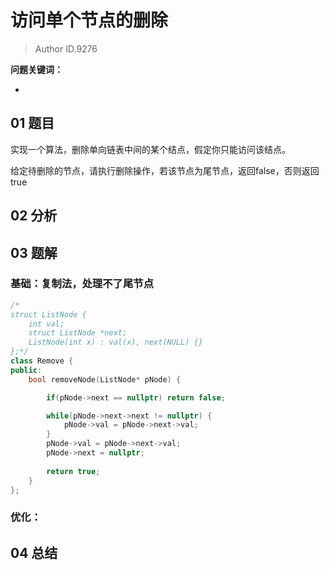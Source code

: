 # 访问单个节点的删除
> Author ID.9276 

**问题关键词：**

- 

## 01 题目

实现一个算法，删除单向链表中间的某个结点，假定你只能访问该结点。

给定待删除的节点，请执行删除操作，若该节点为尾节点，返回false，否则返回true

## 02 分析



## 03 题解

### 基础：复制法，处理不了尾节点

```c++
/*
struct ListNode {
    int val;
    struct ListNode *next;
    ListNode(int x) : val(x), next(NULL) {}
};*/
class Remove {
public:
    bool removeNode(ListNode* pNode) {

        if(pNode->next == nullptr) return false;

        while(pNode->next->next != nullptr) {
            pNode->val = pNode->next->val;
        }
        pNode->val = pNode->next->val;
        pNode->next = nullptr;
        
        return true;
    }
};
```



### 优化：



## 04 总结

